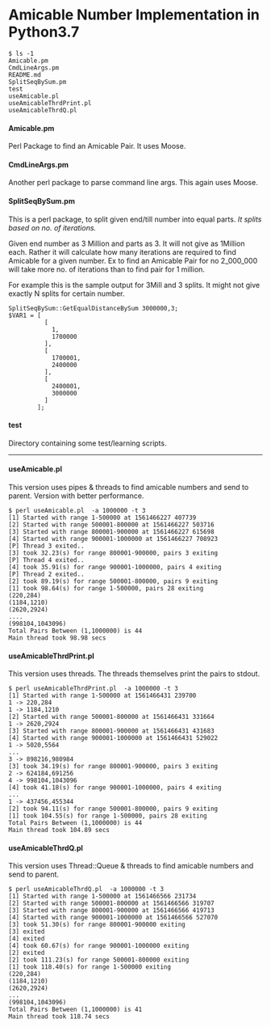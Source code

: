 # Amicable Number Implementation in Python3.7

```
$ ls -1
Amicable.pm
CmdLineArgs.pm
README.md
SplitSeqBySum.pm
test
useAmicable.pl
useAmicableThrdPrint.pl
useAmicableThrdQ.pl
```

#### Amicable.pm
Perl Package to find an Amicable Pair. It uses Moose.

#### CmdLineArgs.pm
Another perl package to parse command line args. This again uses Moose.

#### SplitSeqBySum.pm
This is a perl package, to split given end/till number into equal parts.
*It splits based on no. of iterations.*

Given end number as 3 Million and parts as 3. It will not give as 1Million each.
Rather it will calculate how many iterations are required to find Amicable for a given number. 
Ex to find an Amicable Pair for no 2_000_000 will take more no. of iterations than to find pair for 1 million.

For example this is the sample output for 3Mill and 3 splits. It might not give exactly N splits for certain number.

```
SplitSeqBySum::GetEqualDistanceBySum 3000000,3;
$VAR1 = [
          [
            1,
            1700000
          ],
          [
            1700001,
            2400000
          ],
          [
            2400001,
            3000000
          ]
        ];
```


#### test

Directory containing some test/learning scripts.

------
#### useAmicable.pl
This version uses pipes & threads to find amicable numbers and send to parent.
Version with better performance.

```
$ perl useAmicable.pl  -a 1000000 -t 3
[1] Started with range 1-500000 at 1561466227 407739
[2] Started with range 500001-800000 at 1561466227 503716
[3] Started with range 800001-900000 at 1561466227 615698
[4] Started with range 900001-1000000 at 1561466227 708923
[P] Thread 3 exited..
[3] took 32.23(s) for range 800001-900000, pairs 3 exiting
[P] Thread 4 exited..
[4] took 35.91(s) for range 900001-1000000, pairs 4 exiting
[P] Thread 2 exited..
[2] took 89.19(s) for range 500001-800000, pairs 9 exiting
[1] took 98.64(s) for range 1-500000, pairs 28 exiting
(220,284)
(1184,1210)
(2620,2924)
....
(998104,1043096)
Total Pairs Between (1,1000000) is 44
Main thread took 98.98 secs
```


#### useAmicableThrdPrint.pl
This version uses threads. The threads themselves print the pairs to stdout.
```
$ perl useAmicableThrdPrint.pl  -a 1000000 -t 3
[1] Started with range 1-500000 at 1561466431 239700
1 -> 220,284
1 -> 1184,1210
[2] Started with range 500001-800000 at 1561466431 331664
1 -> 2620,2924
[3] Started with range 800001-900000 at 1561466431 431683
[4] Started with range 900001-1000000 at 1561466431 529022
1 -> 5020,5564
...
3 -> 898216,980984
[3] took 34.19(s) for range 800001-900000, pairs 3 exiting
2 -> 624184,691256
4 -> 998104,1043096
[4] took 41.18(s) for range 900001-1000000, pairs 4 exiting
...
1 -> 437456,455344
[2] took 94.11(s) for range 500001-800000, pairs 9 exiting
[1] took 104.55(s) for range 1-500000, pairs 28 exiting
Total Pairs Between (1,1000000) is 44
Main thread took 104.89 secs
``` 

#### useAmicableThrdQ.pl
This version uses Thread::Queue & threads to find amicable numbers and send to parent.

```
$ perl useAmicableThrdQ.pl  -a 1000000 -t 3
[1] Started with range 1-500000 at 1561466566 231734
[2] Started with range 500001-800000 at 1561466566 319707
[3] Started with range 800001-900000 at 1561466566 419713
[4] Started with range 900001-1000000 at 1561466566 527070
[3] took 51.30(s) for range 800001-900000 exiting
[3] exited
[4] exited
[4] took 60.67(s) for range 900001-1000000 exiting
[2] exited
[2] took 111.23(s) for range 500001-800000 exiting
[1] took 118.40(s) for range 1-500000 exiting
(220,284)
(1184,1210)
(2620,2924)
...
(998104,1043096)
Total Pairs Between (1,1000000) is 41
Main thread took 118.74 secs
```
